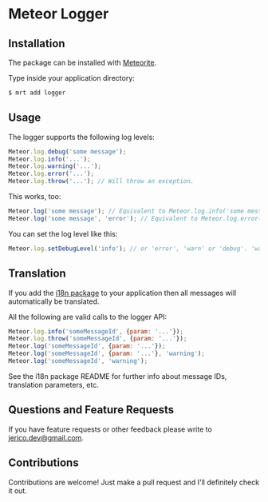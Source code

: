 Meteor Logger
=============

Installation
------------

The package can be installed with [Meteorite](https://github.com/oortcloud/meteorite/).

Type inside your application directory:

``` sh
$ mrt add logger
```

Usage
-----

The logger supports the following log levels:

``` javascript
Meteor.log.debug('some message');
Meteor.log.info('...');
Meteor.log.warning('...');
Meteor.log.error('...');
Meteor.log.throw('...'); // Will throw an exception.
```

This works, too:

``` javascript
Meteor.log('some message'); // Equivalent to Meteor.log.info('some message')
Meteor.log('some message', 'error'); // Equivalent to Meteor.log.error('some message')
```

You can set the log level like this:


``` javascript
Meteor.log.setDebugLevel('info'); // or 'error', 'warn' or 'debug'. 'warn' is the default.
```


Translation
-----------

If you add the [i18n package](https://atmosphere.meteor.com/package/i18n) to your application
then all messages will automatically be translated.

All the following are valid calls to the logger API:

``` javascript
Meteor.log.info('someMessageId', {param: '...'});
Meteor.log.throw('someMessageId', {param: '...'});
Meteor.log('someMessageId', {param: '...'});
Meteor.log('someMessageId', {param: '...'}, 'warning');
Meteor.log('someMessageId', 'warning');
```

See the i18n package README for further info about message IDs, translation parameters, etc.


Questions and Feature Requests
------------------------------

If you have feature requests or other feedback please write to jerico.dev@gmail.com.


Contributions
-------------

Contributions are welcome! Just make a pull request and I'll definitely check it out.
